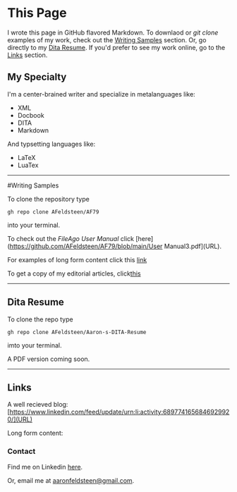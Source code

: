
# This Page


I wrote this page in GitHub flavored Markdown. To downlaod or *git clone* examples of my work, check out the [Writing Samples](#writing-samples)
section. Or, go directly to my [Dita Resume](#dita-resume). If you'd prefer to see my work online, go to the [Links](#links)
section.

## My Specialty  

I'm a center-brained writer and specialize in metalanguages like: 

- XML
- Docbook
- DITA
- Markdown

And typsetting languages like:

- LaTeX
- LuaTex


---

#Writing Samples


To clone the repository type 

`
              gh repo clone AFeldsteen/AF79 
`

into your terminal. 


To check out the *FileAgo User Manual* click [here](https://github.com/AFeldsteen/AF79/blob/main/User Manual3.pdf](URL).

For examples of long form content click this [link](https://github.com/AFeldsteen/AF79/blob/main/PorfolioXI.pdf)

To get a copy of my editorial articles, click[this](https://github.com/AFeldsteen/AF79/blob/main/Street%20Kulture%20November%20Issue%202021%20Final%20draft)

---

## Dita Resume

To clone the repo type 

`gh repo clone AFeldsteen/Aaron-s-DITA-Resume`

imto your terminal. 

A PDF version coming soon. 

---

## Links

A well recieved blog: [https://www.linkedin.com/feed/update/urn:li:activity:6897741656846929920/](URL)

Long form content:


### Contact

Find me on Linkedin [here](https://www.linkedin.com/in/aaron-feldsteen-5a9490146/).

Or, email me at [aaronfeldsteen@gmail.com](url).





